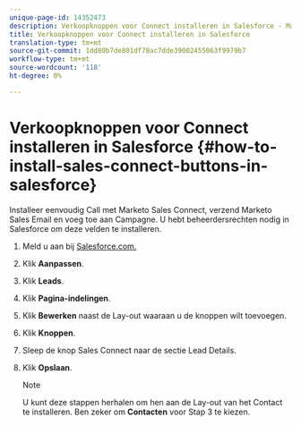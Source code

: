 ```yaml
---
unique-page-id: 14352473
description: Verkoopknoppen voor Connect installeren in Salesforce - Marketo Docs - Productdocumentatie
title: Verkoopknoppen voor Connect installeren in Salesforce
translation-type: tm+mt
source-git-commit: 1dd80b7de801df78ac7dde39002455063f9979b7
workflow-type: tm+mt
source-wordcount: '118'
ht-degree: 0%

---
```



# Verkoopknoppen voor Connect installeren in Salesforce {#how-to-install-sales-connect-buttons-in-salesforce}

Installeer eenvoudig Call met Marketo Sales Connect, verzend Marketo Sales Email en voeg toe aan Campagne. U hebt beheerdersrechten nodig in Salesforce om deze velden te installeren.

1. Meld u aan bij [Salesforce.com.](https://salesforce.com)
1. Klik **Aanpassen**.
1. Klik **Leads**.
1. Klik **Pagina-indelingen**.
1. Klik **Bewerken** naast de Lay-out waaraan u de knoppen wilt toevoegen.
1. Klik **Knoppen**.
1. Sleep de knop Sales Connect naar de sectie Lead Details.
1. Klik **Opslaan**.

   >[!NOTE]
   >
   >U kunt deze stappen herhalen om hen aan de Lay-out van het Contact te installeren. Ben zeker om **Contacten** voor Stap 3 te kiezen.
